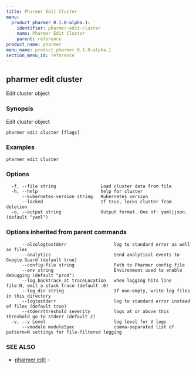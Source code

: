 ```yaml
---
title: Pharmer Edit Cluster
menu:
  product_pharmer_0.1.0-alpha.1:
    identifier: pharmer-edit-cluster
    name: Pharmer Edit Cluster
    parent: reference
product_name: pharmer
menu_name: product_pharmer_0.1.0-alpha.1
section_menu_id: reference
---
```

## pharmer edit cluster

Edit cluster object

### Synopsis

Edit cluster object

```
pharmer edit cluster [flags]
```

### Examples

```
pharmer edit cluster
```

### Options

```
  -f, --file string                 Load cluster data from file
  -h, --help                        help for cluster
      --kubernetes-version string   Kubernetes version
      --locked                      If true, locks cluster from deletion
  -o, --output string               Output format. One of: yaml|json. (default "yaml")
```

### Options inherited from parent commands

```
      --alsologtostderr                  log to standard error as well as files
      --analytics                        Send analytical events to Google Guard (default true)
      --config-file string               Path to Pharmer config file
      --env string                       Environment used to enable debugging (default "prod")
      --log_backtrace_at traceLocation   when logging hits line file:N, emit a stack trace (default :0)
      --log_dir string                   If non-empty, write log files in this directory
      --logtostderr                      log to standard error instead of files (default true)
      --stderrthreshold severity         logs at or above this threshold go to stderr (default 2)
  -v, --v Level                          log level for V logs
      --vmodule moduleSpec               comma-separated list of pattern=N settings for file-filtered logging
```

### SEE ALSO

* [pharmer edit](/docs/reference/pharmer_edit.md)	 - 

